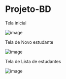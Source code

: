 # Projeto-BD

Tela inicial

![image](https://github.com/kassioma/Projeto-BD/assets/80495977/0a8a8a42-8f34-4539-85ab-7fd2ff554316)

Tela de Novo estudante

![image](https://github.com/kassioma/Projeto-BD/assets/80495977/da8be8a7-ae4a-481d-a190-58a63fa85cfc)

Tela de Lista de estudantes

![image](https://github.com/kassioma/Projeto-BD/assets/80495977/2cd57154-3889-405c-8e53-236108341aef)
